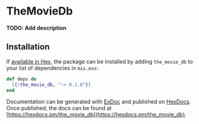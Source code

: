 # TheMovieDb

**TODO: Add description**

## Installation

If [available in Hex](https://hex.pm/docs/publish), the package can be installed
by adding `the_movie_db` to your list of dependencies in `mix.exs`:

```elixir
def deps do
  [{:the_movie_db, "~> 0.1.0"}]
end
```

Documentation can be generated with [ExDoc](https://github.com/elixir-lang/ex_doc)
and published on [HexDocs](https://hexdocs.pm). Once published, the docs can
be found at [https://hexdocs.pm/the_movie_db](https://hexdocs.pm/the_movie_db).


